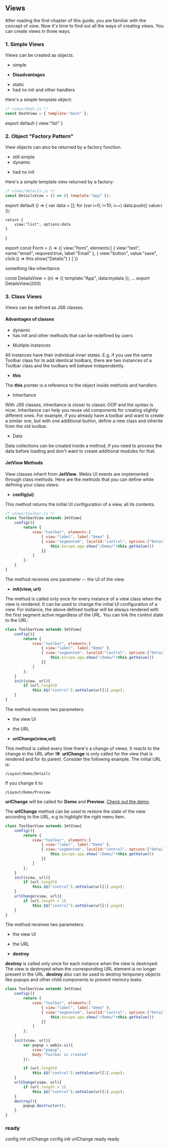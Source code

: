 ## Views

After reading the first chapter of this guide, you are familiar with the concept of _view_. Now it's time to find out all the ways of creating views. You can create views in three ways.

### 1. Simple Views

Views can be created as objects.

+ simple

* **Disadvantages**
 
- static
- had no init and other handlers

Here's a simple template object:

```js
/* views/dash.js */
const DashView = { template:"Dash" };
```

export default {
	view:"list"
}

### 2. Object "Factory Pattern"

View objects can also be returned by a factory function.

+ still simple
+ dynamic
- had no init

Here's a simple template view returned by a factory:

```js
/* views/details.js */
const DetailsView = () => ({ template:"App" });
```

export default () => {
	var data = [];
	for (var i=0; i<10; i++) data.push({ value:i });

	return {
		view:"list", options:data
	}
}

export const Form = () => ({
    view:"form", elements:[
        { view:"text", name:"email", required:true, label:"Email" },
        { view:"button", value:"save", click:() => this.show("Details") }
    ]
})

something like inheritance

const DetailsView = (n) => ({ template:"App", data:mydata });
...
export DetailsView(200)

### 3. Class Views

Views can be defined as JS6 classes.

#### Advantages of classes

+ dynamic
+ has init and other methods that can be redefined by users

* Multiple instances

All instances have their individual inner states. E.g. if you use the same Toolbar class for to add identical toolbars, there are two instances of a Toolbar class and the toolbars will behave independently.

* **this**

The **this** pointer is a reference to the object inside methods and handlers.

* Inheritance

With JS6 classes, inheritance is closer to classic OOP and the syntax is nicer. Inheritance can help you reuse old components for creating slightly different ones. For example, if you already have a toolbar and want to create a similar one, but with one additional button, define a new class and inherite from the old toolbar.

* Data

Data collections can be created inside a method, if you need to process the data before loading and don't want to create additional modules for that.

#### JetView Methods

View classes inherit from **JetView**. Webix UI events are implemented through class methods. Here are the methods that you can define while defining your class views:

* **config\(ui\)**

This method returns the initial UI configuration of a view, all its contents.

```js
/* views/toolbar.js */
class ToolbarView extends JetView{
    config(){
        return { 
            view:"toolbar", elements:[
                { view:"label", label:"Demo" },
                { view:"segmented", localId:"control", options:["Details", "Dash"], click:function(){
                    this.$scope.app.show("/Demo/"+this.getValue())
                }}
            ]
        };
    }
}
```

The method receives one parameter -- the UI of the view.

* **init\(view, url\)**

The method is called only once for every instance of a view class when the view is rendered. It can be used to change the initial UI configuration of a view. For instance, the above defined toolbar will be always rendered with the first segment active regardless of the URL. You can link the control state to the URL:

```js
class ToolbarView extends JetView{
    config(){
        return { 
            view:"toolbar", elements:[
                { view:"label", label:"Demo" },
                { view:"segmented", localId:"control", options:["Details", "Dash"], click:function(){
                    this.$scope.app.show("/Demo/"+this.getValue())
                }}
            ]
        };
    }
    init(view, url){
        if (url.length)
            this.$$("control").setValue(url[1].page);
    }
}
```

The method receives two parameters:

* the view UI
* the URL

* **urlChange\(view,url\)**

This method is called every time there's a change of views. It reacts to the change in the URL after **!\#**. **urlChange** is only called for the view that is rendered and for its parent. Consider the following example. The initial URL is:

```
/Layout/Demo/Details
```

If you change it to

```
/Layout/Demo/Preview
```

**urlChange** will be called for **Demo** and **Preview**. [Check out the demo](https://github.com/webix-hub/jet-core/blob/master/samples/02_life_stages.html).

The **urlChange** method can be used to restore the state of the view according to the URL, e.g to highlight the right menu item.

```js
class ToolbarView extends JetView{
    config(){
        return { 
            view:"toolbar", elements:[
                { view:"label", label:"Demo" },
                { view:"segmented", localId:"control", options:["Details", "Dash"], click:function(){
                    this.$scope.app.show("/Demo/"+this.getValue())
                }}
            ]
        };
    }
    init(view, url){
        if (url.length)
            this.$$("control").setValue(url[1].page);
    }
    urlChange(view, url){
        if (url.length > 1)
            this.$$("control").setValue(url[1].page);
    }
}
```

The method receives two parameters:

* the view UI
* the URL

* **destroy**

**destroy** is called only once for each instance when the view is destroyed. The view is destroyed when the corresponding URL element is no longer present in the URL. **destroy** also can be used to destroy temporary objects like popups and other child components to prevent memory leaks.

```js
class ToolbarView extends JetView{
    config(){
        return { 
            view:"toolbar", elements:[
                { view:"label", label:"Demo" },
                { view:"segmented", localId:"control", options:["Details", "Dash"], click:function(){
                    this.$scope.app.show("/Demo/"+this.getValue())
                }}
            ]
        };
    }
    init(view, url){
        var popup = webix.ui({
            view:"popup", 
            body:"Toolbar is created"
        });

        if (url.length)
            this.$$("control").setValue(url[1].page);
    }
    urlChange(view, url){
        if (url.length > 1)
            this.$$("control").setValue(url[1].page);
    }
    destroy(){
        popup.destructor();
    }
}
```

### ready


config
init
urlChange
	config
	init
	urlChange
	ready
ready

